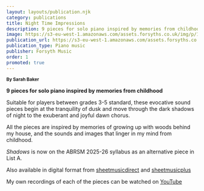 ```yaml
---
layout: layouts/publication.njk
category: publications
title: Night Time Impressions
description: 9 pieces for solo piano inspired by memories from childhood
image: https://s3-eu-west-1.amazonaws.com/assets.forsyths.co.uk/img/p/148404-276588-thickbox.jpg
publication_url: https://s3-eu-west-1.amazonaws.com/assets.forsyths.co.uk/img/p/148404-276588-thickbox.jpg
publication_type: Piano music
publisher: Forsyth Music
order: 1
promoted: true
---
```


<small>**By Sarah Baker**</small>

**9 pieces for solo piano inspired by memories from childhood**

Suitable for players between grades 3-5 standard, these evocative sound pieces begin at the tranquility of dusk and move through the dark shadows of night to the exuberant and joyful dawn chorus.

All the pieces are inspired by memories of growing up with woods behind my house, and the sounds and images that linger in my mind from childhood. 

*Shadows* is now on the ABRSM 2025-26 syllabus as an alternative piece in List A.

Also available in digital format from [sheetmusicdirect](https://www.sheetmusicdirect.com/en-US/se/ID_No/1337179/Product.aspx) and [sheetmusicplus](https://www.sheetmusicplus.com/title/night-time-impressions-digital-sheet-music/22518242) 


My own recordings of each of the pieces can be watched on [YouTube](https://www.youtube.com/watch?v=ToZbqYkeDJA&list=PLQ1kAgbWArKxYoyrBO-TN0s8u9JCI8Zt_)